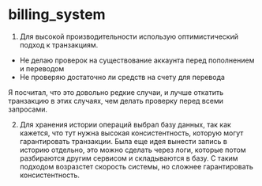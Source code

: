 # billing_system

1) Для высокой производительности использую оптимистический подход к транзакциям. 
- Не делаю проверок на существование аккаунта перед пополнением и переводом
- Не проверяю достаточно ли средств на счету для перевода

Я посчитал, что это довольно редкие случаи, и лучше откатить транзакцию в этих случаях, чем делать проверку перед всеми запросами.

2) Для хранения истории операций выбрал базу данных, так как кажется, что тут нужна высокая консистентность, которую могут гарантировать 
транзакции. Была еще идея вынести запись в историю отдельно, это можно сделать через логи, которые потом разбираются другим сервисом и складываются в базу.
С таким подходом возразстет скорость системы, но сложнее гарантировать консистентность.
